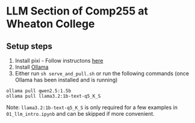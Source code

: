 #  LLM Section of Comp255 at Wheaton College 

## Setup steps
1) Install pixi - Follow instructons [here](https://pixi.sh/latest/#installation)
2) Install [Ollama](https://ollama.com/)
3) Either run `sh serve_and_pull.sh` or run the following commands (once Ollama has been installed and is running)
```
ollama pull qwen2.5:1.5b
ollama pull llama3.2:1b-text-q5_K_S
```

Note: `llama3.2:1b-text-q5_K_S` is only required for a few examples in `01_llm_intro.ipynb` and can be skipped if more convenient.